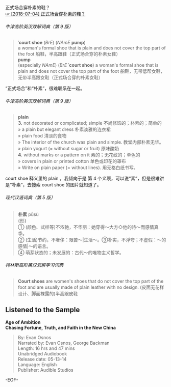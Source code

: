 正式场合穿朴素的鞋？  
[☞ [2018-07-04] 正式场合穿朴素的鞋？ ](https://mp.weixin.qq.com/s/m1hpyeV0_gwC5nF1OLDwnA)    
  
###### 牛津高阶英汉双解词典（第 9 版）  
>**ˈcourt shoe** (*BrE*) (*NAmE* **pump**)  
a woman's formal shoe that is plain and does not cover the top part of the foot 船鞋，半高跟鞋（正式场合穿的朴素女鞋）  
**pump**  
(especially *NAmE*) (*BrE* **ˈcourt shoe**) a woman's formal shoe that is plain and does not cover the top part of the foot 船鞋，无带低帮女鞋，无带半高跟女鞋（正式场合穿的朴素女鞋）  
  
“正式场合”和“朴素”，很难联系在一起。  
  
###### 牛津高阶英汉双解词典（第 9 版）  
>**plain**  
**3.** not decorated or complicated; simple 不尚修饰的；朴素的；简单的  
» a plain but elegant dress 朴素淡雅的连衣裙  
» plain food 清淡的食物  
» The interior of the church was plain and simple. 教堂内部朴素无华。  
» plain yogurt (= without sugar or fruit) 原味酸奶  
**4.** without marks or a pattern on it 素的；无花纹的；单色的  
» covers in plain or printed cotton 单色或印花的罩布  
» Write on plain paper (= without lines). 用无格白纸书写。  
  
court shoe 释义里的 plain ，我倾向于是 第 4 个义项，可以说“素”，但是很难讲是“朴素”，去搜索 court shoe 的图片就知道了。  
  
###### 现代汉语词典（第 5 版）  
>**朴素** pǔsù  
{形}  
① (颜色、式样等)不浓艳，不华丽：她穿得～大方◇他的诗～而感情真挚。  
② (生活)节约，不奢侈：艰苦～|生活～。③朴实，不浮夸；不虚假：～的感情|～的语言。  
④ 萌芽状态的；未发展的：古代～的唯物主义哲学。  
  
###### 柯林斯高阶英汉双解学习词典  
>**Court shoes** are women's shoes that do not cover the top part of the foot and are usually made of plain leather with no design. (皮面无花样设计、脚面裸露的)半高跟皮鞋  
  
## Listened to the Sample  
**Age of Ambition  
Chasing Fortune, Truth, and Faith in the New China**  
>By: Evan Osnos  
Narrated by: Evan Osnos, George Backman  
Length: 16 hrs and 47 mins  
Unabridged Audiobook  
Release date: 05-13-14  
Language: English  
Publisher: Audible Studios  
  
-EOF-  
